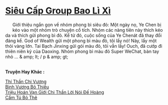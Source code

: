 <a href="https://truyentiki.com/sieu-cap-group-bao-li-xi.33504/" title="Siêu Cấp Group Bao Lì Xì"><h1>Siêu Cấp Group Bao Lì Xì</h1></a><div style="display:table"><img align="right" style="float: left; padding: 10px;" src="https://truyentiki.com/images/story/200x260/sieu-cap-group-bao-li-xi-1591199558.jpg" alt="">Giới thiệu ngắn gọn về nhóm phong bì siêu đỏ: Một ngày nọ, Ye Chen bị kéo vào một nhóm trò chuyện cổ tích. Nhóm các nàng tiên này thích kéo da và thích gửi phong bì đỏ. Kể từ đó, cuộc sống của Ye Chenát đã thay đổi đáng kể. God of Wealth gửi một phong bì màu đỏ, tôi lấy nó! Này, lấy một thỏi vàng lớn. Tai Bạch Jinxing gửi gói màu đỏ, tôi vẫn lấy! Ouch, đã cướp đi thiên niên kỷ của Daoxing. Nhóm phong bì màu đỏ Super WeChat, bàn tay nhỏ ... & amp; lt; / p & amp; gt;</div><p><br><b>Truyện Hay Khác :</b></p><a href="https://truyentiki.com/thi-than-chi-vuong.33503/" alt="Thí Thần Chi Vương">Thí Thần Chi Vương</a><br/><a href="https://github.com/nownovels/top500/tree/master/truyenhay/33727/" alt="Binh Vương Bỏ Thiếu">Binh Vương Bỏ Thiếu</a><br/><a href="https://github.com/nownovels/top500/tree/master/truyenhay/33851/" alt="Triệu Hoán Vạn Giới Chi Thần Lời Nói Đế Hoàng">Triệu Hoán Vạn Giới Chi Thần Lời Nói Đế Hoàng</a><br/><a href="https://github.com/nownovels/top500/tree/master/truyenhay/33914/" alt="Cẩm Tú Bỏ Thê">Cẩm Tú Bỏ Thê</a><br/>